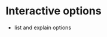 Interactive options
=========================================================

* list and explain options
